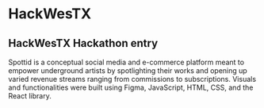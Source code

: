 # HackWesTX

## HackWesTX Hackathon entry

Spottid is a conceptual social media and e-commerce platform meant to empower underground artists by spotlighting their works and opening up varied revenue streams ranging from commissions to subscriptions. Visuals and functionalities were built using Figma, JavaScript, HTML, CSS, and the React library.
